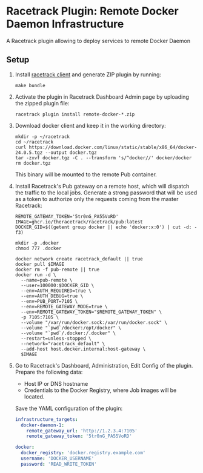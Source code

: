 # Racetrack Plugin: Remote Docker Daemon Infrastructure

A Racetrack plugin allowing to deploy services to remote Docker Daemon

## Setup

1.  Install [racetrack client](https://pypi.org/project/racetrack-client/) and generate ZIP plugin by running:
    ```shell
    make bundle
    ```

2.  Activate the plugin in Racetrack Dashboard Admin page by uploading the zipped plugin file:
    ```shell
    racetrack plugin install remote-docker-*.zip
    ```

3.  Download docker client and keep it in the working directory:
    ```shell
    mkdir -p ~/racetrack
    cd ~/racetrack
    curl https://download.docker.com/linux/static/stable/x86_64/docker-24.0.5.tgz --output docker.tgz
    tar -zxvf docker.tgz -C . --transform 's/^docker//' docker/docker
    rm docker.tgz
    ```
    This binary will be mounted to the remote Pub container.

4.  Install Racetrack's Pub gateway on a remote host, which will dispatch the traffic to the local jobs.
    Generate a strong password that will be used as a token to authorize only the requests coming from the master Racetrack:
    ```shell
    REMOTE_GATEWAY_TOKEN='5tr0nG_PA55VoRD'
    IMAGE=ghcr.io/theracetrack/racetrack/pub:latest
    DOCKER_GID=$((getent group docker || echo 'docker:x:0') | cut -d: -f3)
    
    mkdir -p .docker
    chmod 777 .docker
    
    docker network create racetrack_default || true
    docker pull $IMAGE
    docker rm -f pub-remote || true
    docker run -d \
      --name=pub-remote \
      --user=100000:$DOCKER_GID \
      --env=AUTH_REQUIRED=true \
      --env=AUTH_DEBUG=true \
      --env=PUB_PORT=7105 \
      --env=REMOTE_GATEWAY_MODE=true \
      --env=REMOTE_GATEWAY_TOKEN="$REMOTE_GATEWAY_TOKEN" \
      -p 7105:7105 \
      --volume "/var/run/docker.sock:/var/run/docker.sock" \
      --volume "`pwd`/docker:/opt/docker" \
      --volume "`pwd`/.docker:/.docker" \
      --restart=unless-stopped \
      --network="racetrack_default" \
      --add-host host.docker.internal:host-gateway \
      $IMAGE
    ```

5.  Go to Racetrack's Dashboard, Administration, Edit Config of the plugin.
    Prepare the following data:
    
    - Host IP or DNS hostname
    - Credentials to the Docker Registry, where Job images will be located.

    Save the YAML configuration of the plugin:
    ```yaml
    infrastructure_targets:
      docker-daemon-1:
        remote_gateway_url: 'http://1.2.3.4:7105'
        remote_gateway_token: '5tr0nG_PA55VoRD'

    docker: 
      docker_registry: 'docker.registry.example.com'
      username: 'DOCKER_USERNAME'
      password: 'READ_WRITE_TOKEN'
    ```
